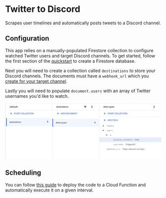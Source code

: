# Twitter to Discord

Scrapes user timelines and automatically posts tweets to a Discord channel.

## Configuration

This app relies on a manually-populated Firestore collection to configure watched Twitter users and target Discord channels. To get started, follow the first section of the [quickstart](https://cloud.google.com/firestore/docs/create-database-web-mobile-client-library#create) to create a Firestore database.

Next you will need to create a collection called `destinations` to store your Discord channels. The documents must have a `webhook_url` which you [create for your target channel](https://support.discord.com/hc/en-us/articles/228383668-Intro-to-Webhooks).

Lastly you will need to populate `document.users` with an array of Twitter usernames you'd like to watch.

![Alt text](docs/img/document.png)

## Scheduling

You can follow [this guide](https://cloud.google.com/scheduler/docs/tut-pub-sub) to deploy the code to a Cloud Function and automatically execute it on a given interval.
